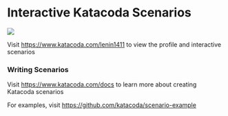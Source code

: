 # Interactive Katacoda Scenarios

[![](http://shields.katacoda.com/katacoda/lenin1411/count.svg)](https://www.katacoda.com/lenin1411 "Get your profile on Katacoda.com")

Visit https://www.katacoda.com/lenin1411 to view the profile and interactive scenarios

### Writing Scenarios
Visit https://www.katacoda.com/docs to learn more about creating Katacoda scenarios

For examples, visit https://github.com/katacoda/scenario-example

